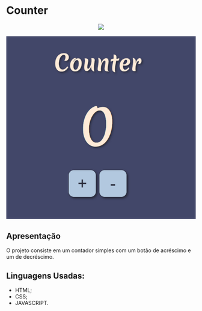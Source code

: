 <h1>Counter</h1>

<p align="center">
<img loading="lazy" src="https://img.shields.io/badge/ In progress - Status?style=for-the-badge&label=Status&labelColor=%23EEEDEB&color=%23FEBE8C"/>
</p>

<p align="center">
  <img loading="lazy" src="https://github.com/miriam-daianne/Counter/blob/main/img%20do%20projeto/counter.png"/>
</p>

<h2>Apresentação</h2>
O projeto consiste em um contador simples com um botão de acréscimo e um de decréscimo.

<h2>Linguagens Usadas:</h2>
<ul>
  <li>HTML;</li>
  <li>CSS;</li>
  <li>JAVASCRIPT.</li>
</ul>
